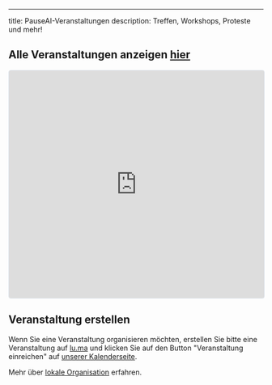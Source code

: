 

---
title: PauseAI-Veranstaltungen
description: Treffen, Workshops, Proteste und mehr!

## Alle Veranstaltungen anzeigen [hier](https://lu.ma/PauseAI)

<iframe
  src="https://lu.ma/embed/calendar/cal-E1qhLPs5IvlQr8S/events?"
  height="450"
  frameborder="0"
  style="border: 1px solid #bfcbda88; border-radius: 4px; width: 100%;"
  allowfullscreen="true"
  aria-hidden="false"
  tabindex="0"
></iframe>

## Veranstaltung erstellen

Wenn Sie eine Veranstaltung organisieren möchten, erstellen Sie bitte eine Veranstaltung auf [lu.ma](https://lu.ma/create) und klicken Sie auf den Button "Veranstaltung einreichen" auf [unserer Kalenderseite](https://lu.ma/PauseAI).

Mehr über [lokale Organisation](/local-organizing) erfahren.